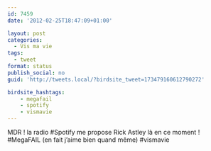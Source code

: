 ```yaml
---
id: 7459
date: '2012-02-25T18:47:09+01:00'

layout: post
categories:
  - Vis ma vie
tags:
  - tweet
format: status
publish_social: no
guid: 'http://tweets.local/?birdsite_tweet=173479160612790272'

birdsite_hashtags:
    - megafail
    - spotify
    - vismavie
---
```


MDR ! la radio #Spotify me propose Rick Astley là en ce moment ! #MegaFAIL (en fait j’aime bien quand même) #vismavie